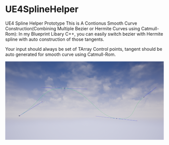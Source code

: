 # UE4SplineHelper
UE4 Spline Helper Prototype
This is A Contionus Smooth Curve Construction(Combining Multiple Bezier or Hermite Curves using Catmull-Rom):
In my Blueprint Libary C++, you can easily switch bezier with Hermite spline with auto construction of those tangents.

Your input should always be set of TArray<FVector> Control points, tangent should be auto generated for smooth curve using Catmull-Rom.

![alt text](https://github.com/tigershan1130/UE4SplineHelper/blob/master/ConstructBezierWithCatmullRomMod.jpg)
